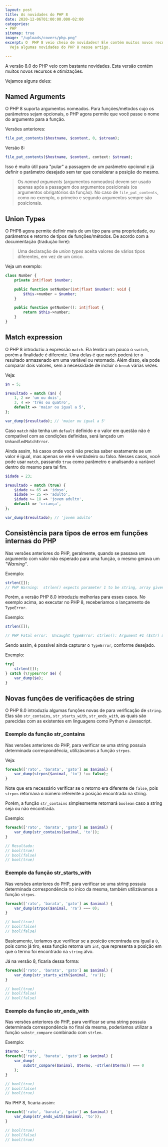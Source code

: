 ```yaml
---
layout: post
title: As novidades do PHP 8
date: 2020-12-06T01:00:00.000-02:00
categories:
- PHP
sitemap: true
image: "/uploads/covers/php.png"
excerpt: O  PHP 8 veio cheio de novidades! Ele contém muitos novos recursos e otimizações.
  Veja algumas novidades do PHP 8 nesse artigo.

---
```

A versão 8.0 do PHP veio com bastante novidades. Esta versão contém muitos novos recursos e otimizações.

Vejamos alguns deles:

## Named Arguments

O PHP 8 suporta argumentos nomeados. Para funções/métodos cujo os parâmetros sejam opcionais, o PHP agora permite que você passe o nome do argumento para a função.

Versões anteriores:

```php
file_put_contents($hostname, $content, 0, $stream);
```

Versão 8:

```php
file_put_contents($hostname, $content, context: $stream);
```

Isso é muito útil para "pular" a passagem de um parâmetro opcional e já definir o parâmetro desejado sem ter que considerar a posição do mesmo.

> Os _named arguments_ (argumentos nomeados) devem ser usado apenas após a passagem dos argumentos posicionais (os argumentos obrigatórios da função). No caso de `file_put_contents`, como no exemplo, o primeiro e segundo argumentos sempre são posicionais.

## Union Types

O PHP8 agora permite definir mais de um tipo para uma propriedade, ou parâmetros e retorno de tipos de funções/métodos.
De acordo com a documentação (tradução livre):

> Uma declaração de _union types_ aceita valores de vários tipos diferentes, em vez de um único.

Veja um exemplo:

```php
class Number {
    private int|float $number;

    public function setNumber(int|float $number): void {
        $this->number = $number;
    }

    public function getNumber(): int|float {
        return $this->number;
    }
}
```

## Match expression

O PHP 8 introduziu a expressão `match`. Ela lembra um pouco o `switch`, porém a finalidade é diferente. Uma delas é que `match` poderá ter o resultado armazenado em uma variável ou retornado. Além disso, ela pode comparar dois valores, sem a necessidade de incluir o `break` várias vezes.

Veja:

```php
$n = 5;

$resultado = match ($n) {
    1, 2 => 'um ou dois',
    3, 4 => 'três ou quatro',
    default => 'maior ou igual a 5',
};

var_dump($resultado); // 'maior ou igual a 5'
```

Caso `match` não tenha um `default` definido e o valor em questão não é compatível com as condições definidas, será lançado um `UnhandledMatchError`.

Ainda assim, há casos onde você não precisa saber exatamente se um valor é igual, mas apenas se ele é verdadeiro ou falso. Nesses casos, você pode usar `match`, passando `true` como parâmetro e analisando a variável dentro do mesmo para tal fim.

```php
$idade = 23;

$resultado = match (true) {
    $idade >= 65 => 'idoso',
    $idade >= 25 => 'adulto',
    $idade >= 18 => 'jovem adulto',
    default => 'criança',
};

var_dump($resultado); // 'jovem adulto'
```

<ins class="adsbygoogle"
style="display:block"
data-ad-client="ca-pub-4119206527475379"
data-ad-slot="7774041254"
data-ad-format="auto"
data-full-width-responsive="true"></ins>
<script>
(adsbygoogle = window.adsbygoogle || \[\]).push({});
</script>

## Consistência para tipos de erros em funções internas do PHP

Nas versões anteriores do PHP, geralmente, quando se passava um argumento com valor não esperado para uma função, o mesmo gerava um _"Warning"_.

Exemplo:

```php
strlen([]);
// PHP Warning:  strlen() expects parameter 1 to be string, array given in script.php on line 3
```

Porém, a versão PHP 8.0 introduziu melhorias para esses casos. No exemplo acima, ao executar no PHP 8, receberíamos o lançamento de `TypeError`.

Exemplo:

```php
strlen([]);

// PHP Fatal error:  Uncaught TypeError: strlen(): Argument #1 ($str) must be of type string, array given in script.php:3
```

Sendo assim, é possível ainda capturar o `TypeError`, conforme desejado.

Exemplo:

```php
try{
    strlen([]);
} catch (\TypeError $e) {
    var_dump($e);
}
```

## Novas funções de verificações de string

O PHP 8.0 introduziu algumas funções novas de para verificação de `string`. Elas são
`str_contains`, `str_starts_with`, `str_ends_with`, as quais são parecidas com as existentes em linguagens como Python e Javascript.

### Exemplo da função str_contains

Nas versões anteriores do PHP, para verificar se uma string possuia determinada correspondência, utilizávamos a função `strpos`.

Veja:

```php
foreach(['rato', 'barata', 'gato'] as $animal) {
    var_dump(strpos($animal, 'to') !== false);
}
```

Note que era necessário verificar se o retorno era diferente de `false`, pois `strpos` retornava o número referente a posição encontrada na string.

Porém, a função `str_contains` simplesmente retornará `boolean` caso a string seja ou não encontrada.

Exemplo:

```php
foreach(['rato', 'barata', 'gato'] as $animal) {
    var_dump(str_contains($animal, 'to'));
}

// Resultado:
// bool(true)
// bool(false)
// bool(true)
```

### Exemplo da função str_starts_with

Nas versões anteriores do PHP, para verificar se uma string possuia determinada correspondência no iníco da mesma, também utilizávamos a função `strpos`.

```php
foreach(['rato', 'barata', 'gato'] as $animal) {
    var_dump(strpos($animal, 'ra') === 0);
}

// bool(true)
// bool(false)
// bool(false)
```

Basicamente, teríamos que verificar se a posicão encontrada era igual a `0`, pois como já tiro, essa função retorna um `int`, que representa a posição em que o termo foi encontrado na `string` alvo.

Já na versão 8, ficaria dessa forma:

```php
foreach(['rato', 'barata', 'gato'] as $animal) {
    var_dump(str_starts_with($animal, 'ra'));
}

// bool(true)
// bool(false)
// bool(false)
```

### Exemplo da função str_ends_with

Nas versões anteriores do PHP, para verificar se uma string possuia determinada correspondência no final da mesma, poderíamos utilizar a função `substr_compare` combinado com `strlen`.

Exemplo:

```php
$termo = 'to';
foreach(['rato', 'barata', 'gato'] as $animal) {
    var_dump(
        substr_compare($animal, $termo, -strlen($termo)) === 0
    );
}

// bool(true)
// bool(false)
// bool(true)
```

No PHP 8, ficaria assim:

```php
foreach(['rato', 'barata', 'gato'] as $animal) {
    var_dump(str_ends_with($animal, 'to'));
}

// bool(true)
// bool(false)
// bool(true)
```